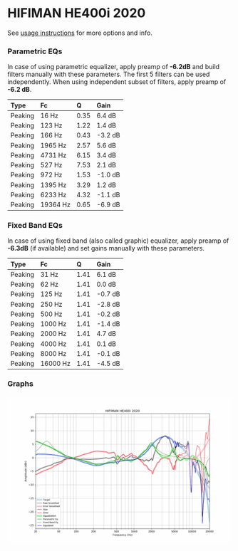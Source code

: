 # HIFIMAN HE400i 2020
See [usage instructions](https://github.com/jaakkopasanen/AutoEq#usage) for more options and info.

### Parametric EQs
In case of using parametric equalizer, apply preamp of **-6.2dB** and build filters manually
with these parameters. The first 5 filters can be used independently.
When using independent subset of filters, apply preamp of **-6.2 dB**.

| Type    | Fc       |    Q | Gain    |
|:--------|:---------|:-----|:--------|
| Peaking | 16 Hz    | 0.35 | 6.4 dB  |
| Peaking | 123 Hz   | 1.22 | 1.4 dB  |
| Peaking | 166 Hz   | 0.43 | -3.2 dB |
| Peaking | 1965 Hz  | 2.57 | 5.6 dB  |
| Peaking | 4731 Hz  | 6.15 | 3.4 dB  |
| Peaking | 527 Hz   | 7.53 | 2.1 dB  |
| Peaking | 972 Hz   | 1.53 | -1.0 dB |
| Peaking | 1395 Hz  | 3.29 | 1.2 dB  |
| Peaking | 6233 Hz  | 4.32 | -1.1 dB |
| Peaking | 19364 Hz | 0.65 | -6.9 dB |

### Fixed Band EQs
In case of using fixed band (also called graphic) equalizer, apply preamp of **-6.3dB**
(if available) and set gains manually with these parameters.

| Type    | Fc       |    Q | Gain    |
|:--------|:---------|:-----|:--------|
| Peaking | 31 Hz    | 1.41 | 6.1 dB  |
| Peaking | 62 Hz    | 1.41 | 0.0 dB  |
| Peaking | 125 Hz   | 1.41 | -0.7 dB |
| Peaking | 250 Hz   | 1.41 | -2.8 dB |
| Peaking | 500 Hz   | 1.41 | -0.2 dB |
| Peaking | 1000 Hz  | 1.41 | -1.4 dB |
| Peaking | 2000 Hz  | 1.41 | 4.7 dB  |
| Peaking | 4000 Hz  | 1.41 | 0.1 dB  |
| Peaking | 8000 Hz  | 1.41 | -0.1 dB |
| Peaking | 16000 Hz | 1.41 | -4.5 dB |

### Graphs
![](./HIFIMAN%20HE400i%202020.png)